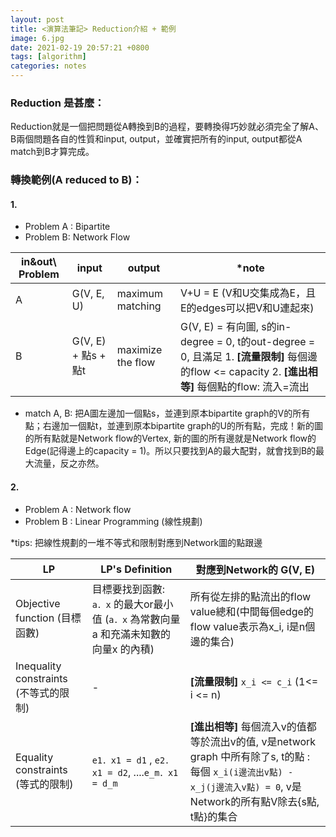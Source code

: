```yaml
---
layout: post
title: <演算法筆記> Reduction介紹 + 範例
image: 6.jpg
date: 2021-02-19 20:57:21 +0800
tags: [algorithm]
categories: notes
---
```

### Reduction 是甚麼：
Reduction就是一個把問題從A轉換到B的過程，要轉換得巧妙就必須完全了解A、B兩個問題各自的性質和input, output，並確實把所有的input, output都從A match到B才算完成。

### 轉換範例(A reduced to B)：
#### 1.
- Problem A : Bipartite 
- Problem B: Network Flow   

 in&out\  Problem | input | output | *note 
------------ | ------------- | ------------ | ------------- 
A | G(V, E, U) | maximum matching | V+U = E (V和U交集成為E，且E的edges可以把V和U連起來) |
B | G(V, E) + 點s + 點t | maximize the flow | G(V, E) = 有向圖, s的in-degree = 0, t的out-degree = 0, 且滿足 1. **[流量限制]** 每個邊的flow <= capacity 2. **[進出相等]** 每個點的flow: 流入=流出

- match A, B: 把A圖左邊加一個點s，並連到原本bipartite graph的V的所有點；右邊加一個點t，並連到原本bipartite graph的U的所有點，完成！新的圖的所有點就是Network flow的Vertex, 新的圖的所有邊就是Network flow的Edge(記得邊上的capacity = 1)。所以只要找到A的最大配對，就會找到B的最大流量，反之亦然。

#### 2.
- Problem A : Network flow
- Problem B : Linear Programming (線性規劃) 

*tips: 把線性規劃的一堆不等式和限制對應到Network圖的點跟邊

LP | LP's Definition | 對應到Network的 G(V, E)
------------ | ------------- | ------------
Objective function (目標函數) | 目標要找到函數: `a．x` 的最大or最小值 (`a．x` 為常數向量a 和充滿未知數的向量x 的內積) | 所有從左排的點流出的flow value總和(中間每個edge的flow value表示為x_i, i是n個邊的集合)
Inequality constraints (不等式的限制) | - | **[流量限制]** `x_i <= c_i`  (1<= i <= n)
Equality constraints (等式的限制) |  `e1．x1 = d1` , `e2．x1 = d2`, ....`e_m．x1 = d_m` | **[進出相等]** 每個流入v的值都等於流出v的值, v是network graph 中所有除了s, t的點 : 每個 `x_i(i邊流出v點) - x_j(j邊流入v點) = 0`, v是Network的所有點V除去{s點, t點}的集合